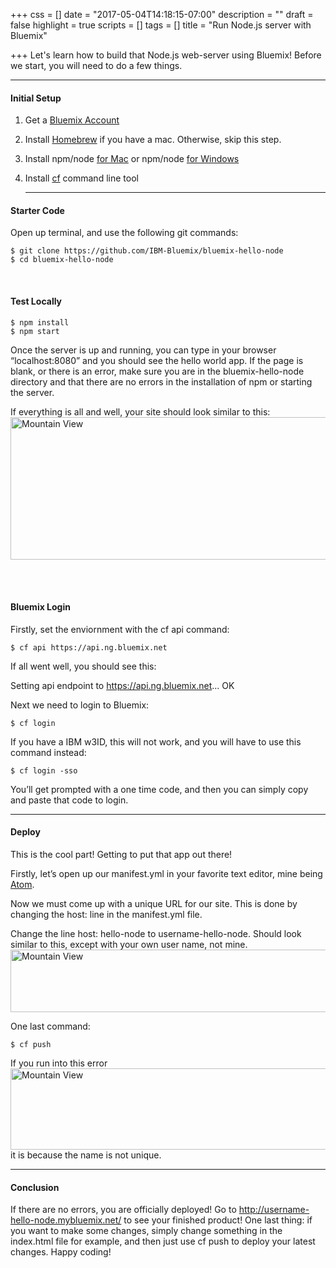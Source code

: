 +++
css = []
date = "2017-05-04T14:18:15-07:00"
description = ""
draft = false
highlight = true
scripts = []
tags = []
title = "Run Node.js server with Bluemix"

+++
Let's learn how to build that Node.js web-server using Bluemix! Before we start, you will need to do a few things.

<hr>
<h4 id="setup">Initial Setup</h4>

1) Get a <a href="https://console.ng.bluemix.net/registration/">Bluemix Account</a>

2) Install <a href="https://brew.sh/">Homebrew</a> if you have a mac. Otherwise, skip this step.

3) Install npm/node <a href="http://blog.teamtreehouse.com/install-node-js-npm-mac"> for Mac</a> or npm/node
<a href="http://blog.teamtreehouse.com/install-node-js-npm-windows"> for Windows</a>

4) Install <a href="https://github.com/cloudfoundry/cli#downloads">cf</a>
command line tool<hr>

<h4 id="code">Starter Code</h4>
Open up terminal, and use the following git commands:

<pre><code class="language-toml">$ git clone https://github.com/IBM-Bluemix/bluemix-hello-node
$ cd bluemix-hello-node</code></pre>
<br>
<h4 id="test">Test Locally</h4>

<pre><code class="language-toml">$ npm install
$ npm start
</code></pre>
Once the server is up and running, you can type in your browser “localhost:8080” and you should see the hello world app. If the page is blank, or there is an error, make sure you are in the bluemix-hello-node directory and that there are no
errors in the installation of npm or starting the server.<br>

If everything is all and well, your site should look similar to this: <img src="../../img/hello.png" alt="Mountain View" style="width:600px;height:228px;">

<br><br>

<h4 id="Bluemix">Bluemix Login</h4>

Firstly, set the enviornment with the cf api command:

<pre><code class="language-toml">$ cf api https://api.ng.bluemix.net
</code></pre>

If all went well, you should see this:

Setting api endpoint to https://api.ng.bluemix.net...
OK


Next we need to login to Bluemix:

<pre><code class="language-toml">$ cf login
</code></pre>

If you have a IBM w3ID, this will not work, and you will have to use this command
instead:

<pre><code class="language-toml">$ cf login -sso
</code></pre>

You’ll get prompted with a one time code, and then you can simply copy and paste that code to login.
<hr>
<h4 id="deploy">Deploy</h4>

This is the cool part! Getting to put that app out there!

Firstly, let’s open up our manifest.yml in your favorite text editor, mine being <a href="https://atom.io/">Atom</a>.

Now we must come up with a unique URL for our site. This is done by changing the host: line in the manifest.yml file.

Change the line host: hello-node to username-hello-node. Should look similar to this, except with your
own user name, not mine. <img src="../../img/hostName.png" alt="Mountain View" style="width:600px;height:100px;">

One last command:

<pre><code class="language-toml">$ cf push
</code></pre>

If you run into this error <img src="../../img/failed.png" alt="Mountain View" style="width:600px;height:130px;"> it is because the name is not unique.
<hr>
<h4 id="conclusion">Conclusion</h4>


If there are no errors, you are officially deployed! Go to http://username-hello-node.mybluemix.net/ to see your finished product! One last thing: if you want to make some changes, simply change something in the index.html file for example, and then just use cf push to deploy your latest changes. Happy coding!
